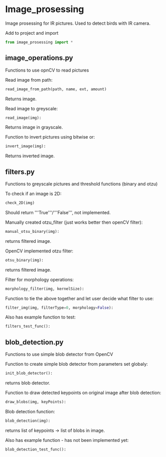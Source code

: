# Image_prosessing
Image prosessing for IR pictures. Used to detect birds with IR camera.

Add to project and import

```python
from image_prosessing import *
```

## image_operations.py
Functions to use opnCV to read pictures

Read image from path:
```python
read_image_from_path(path, name, ext, amount)
```
Returns image.

Read image to greyscale:
```python
read_image(img):
```
Returns image in grayscale.

Function to invert pictures using bitwise or:
```python
invert_image(img):
```
Returns inverted image.

## filters.py
Functions to greyscale pictures and threshold functions (binary and otzu)

To check if an image is 2D:
```python
check_2D(img)
```
Should return '''True'''/'''False''', not implemented.

Manually created otzu_filter (just works better then openCV filter):
```python
manual_otsu_binary(img):
```
returns filtered image.

OpenCV implemented otzu filter:
```python
otsu_binary(img):
```
returns filtered image.

Filter for morphology operations:
```python
morphology_filter(img, kernelSize):
```

Function to tie the above together and let user decide what filter to use:
```python
filter_img(img, filterType=0, morphology=False):
```

Also has example function to test:
```python
filters_test_func():
```
## blob_detection.py
Functions to use simple blob detector from OpenCV

Function to create simple blob detector from parameters set globaly:
```python
init_blob_detector():
```
returns blob detector.

Function to draw detected keypoints on original image after blob detection:
```python
draw_blobs(img, keyPoints): 
```

Blob detection function:
```python
blob_detection(img):
```
returns list of keypoints -> list of blobs in image.

Also has example function - has not been implemented yet:
```python
blob_detection_test_func():
```
